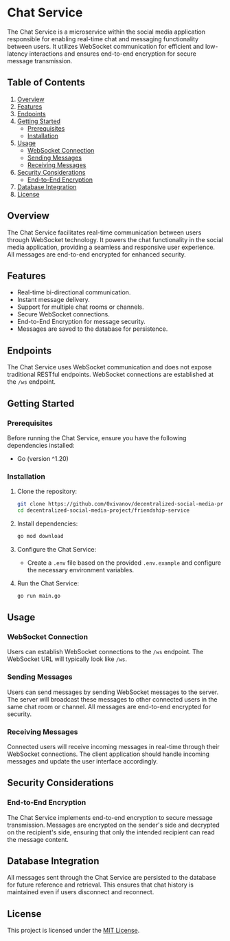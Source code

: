 # Chat Service 

The Chat Service is a microservice within the social media application responsible for enabling real-time chat and messaging functionality between users. It utilizes WebSocket communication for efficient and low-latency interactions and ensures end-to-end encryption for secure message transmission.

## Table of Contents

1. [Overview](#overview)
2. [Features](#features)
3. [Endpoints](#endpoints)
4. [Getting Started](#getting-started)
    - [Prerequisites](#prerequisites)
    - [Installation](#installation)
5. [Usage](#usage)
    - [WebSocket Connection](#websocket-connection)
    - [Sending Messages](#sending-messages)
    - [Receiving Messages](#receiving-messages)
6. [Security Considerations](#security-considerations)
    - [End-to-End Encryption](#end-to-end-encryption)
7. [Database Integration](#database-integration)
8. [License](#license)

## Overview

The Chat Service facilitates real-time communication between users through WebSocket technology. It powers the chat functionality in the social media application, providing a seamless and responsive user experience. All messages are end-to-end encrypted for enhanced security.

## Features

- Real-time bi-directional communication.
- Instant message delivery.
- Support for multiple chat rooms or channels.
- Secure WebSocket connections.
- End-to-End Encryption for message security.
- Messages are saved to the database for persistence.

## Endpoints

The Chat Service uses WebSocket communication and does not expose traditional RESTful endpoints. WebSocket connections are established at the `/ws` endpoint.

## Getting Started

### Prerequisites

Before running the Chat Service, ensure you have the following dependencies installed:

- Go (version ^1.20)

### Installation

1. Clone the repository:

    ```bash
    git clone https://github.com/0xivanov/decentralized-social-media-project.git
    cd decentralized-social-media-project/friendship-service
    ```

2. Install dependencies:

    ```bash
    go mod download
    ```

3. Configure the Chat Service:

    - Create a `.env` file based on the provided `.env.example` and configure the necessary environment variables.

4. Run the Chat Service:

    ```bash
    go run main.go
    ```

## Usage

### WebSocket Connection

Users can establish WebSocket connections to the `/ws` endpoint. The WebSocket URL will typically look like `/ws`.

### Sending Messages

Users can send messages by sending WebSocket messages to the server. The server will broadcast these messages to other connected users in the same chat room or channel. All messages are end-to-end encrypted for security.

### Receiving Messages

Connected users will receive incoming messages in real-time through their WebSocket connections. The client application should handle incoming messages and update the user interface accordingly.

## Security Considerations

### End-to-End Encryption

The Chat Service implements end-to-end encryption to secure message transmission. Messages are encrypted on the sender's side and decrypted on the recipient's side, ensuring that only the intended recipient can read the message content.

## Database Integration

All messages sent through the Chat Service are persisted to the database for future reference and retrieval. This ensures that chat history is maintained even if users disconnect and reconnect.

## License

This project is licensed under the [MIT License](LICENSE).